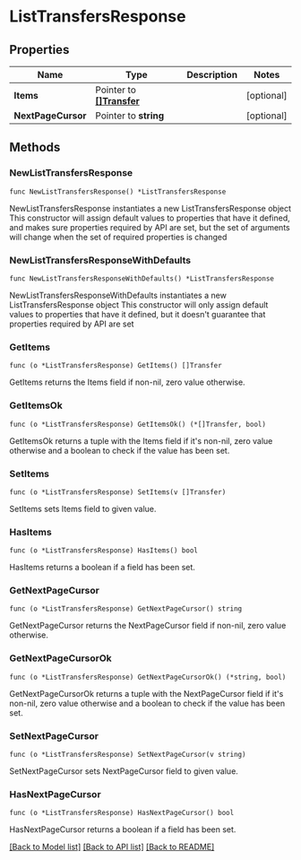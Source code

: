 # ListTransfersResponse

## Properties

Name | Type | Description | Notes
------------ | ------------- | ------------- | -------------
**Items** | Pointer to [**[]Transfer**](Transfer.md) |  | [optional] 
**NextPageCursor** | Pointer to **string** |  | [optional] 

## Methods

### NewListTransfersResponse

`func NewListTransfersResponse() *ListTransfersResponse`

NewListTransfersResponse instantiates a new ListTransfersResponse object
This constructor will assign default values to properties that have it defined,
and makes sure properties required by API are set, but the set of arguments
will change when the set of required properties is changed

### NewListTransfersResponseWithDefaults

`func NewListTransfersResponseWithDefaults() *ListTransfersResponse`

NewListTransfersResponseWithDefaults instantiates a new ListTransfersResponse object
This constructor will only assign default values to properties that have it defined,
but it doesn't guarantee that properties required by API are set

### GetItems

`func (o *ListTransfersResponse) GetItems() []Transfer`

GetItems returns the Items field if non-nil, zero value otherwise.

### GetItemsOk

`func (o *ListTransfersResponse) GetItemsOk() (*[]Transfer, bool)`

GetItemsOk returns a tuple with the Items field if it's non-nil, zero value otherwise
and a boolean to check if the value has been set.

### SetItems

`func (o *ListTransfersResponse) SetItems(v []Transfer)`

SetItems sets Items field to given value.

### HasItems

`func (o *ListTransfersResponse) HasItems() bool`

HasItems returns a boolean if a field has been set.

### GetNextPageCursor

`func (o *ListTransfersResponse) GetNextPageCursor() string`

GetNextPageCursor returns the NextPageCursor field if non-nil, zero value otherwise.

### GetNextPageCursorOk

`func (o *ListTransfersResponse) GetNextPageCursorOk() (*string, bool)`

GetNextPageCursorOk returns a tuple with the NextPageCursor field if it's non-nil, zero value otherwise
and a boolean to check if the value has been set.

### SetNextPageCursor

`func (o *ListTransfersResponse) SetNextPageCursor(v string)`

SetNextPageCursor sets NextPageCursor field to given value.

### HasNextPageCursor

`func (o *ListTransfersResponse) HasNextPageCursor() bool`

HasNextPageCursor returns a boolean if a field has been set.


[[Back to Model list]](../README.md#documentation-for-models) [[Back to API list]](../README.md#documentation-for-api-endpoints) [[Back to README]](../README.md)


